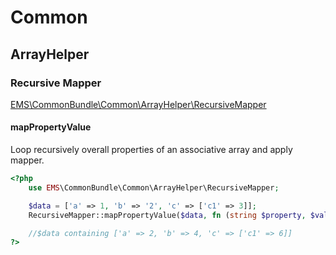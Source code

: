 # Common

## ArrayHelper

### Recursive Mapper

[EMS\CommonBundle\Common\ArrayHelper\RecursiveMapper](./../src/Common/ArrayHelper/RecursiveMapper.php)

#### mapPropertyValue

Loop recursively overall properties of an associative array and apply mapper.

```php
<?php
    use EMS\CommonBundle\Common\ArrayHelper\RecursiveMapper;

    $data = ['a' => 1, 'b' => '2', 'c' => ['c1' => 3]];
    RecursiveMapper::mapPropertyValue($data, fn (string $property, $value) => ((int) $value * 2));

    //$data containing ['a' => 2, 'b' => 4, 'c' => ['c1' => 6]]
?>
```